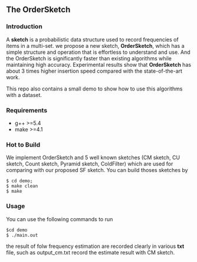 ## The OrderSketch

### Introduction

A **sketch** is a probabilistic data structure used to record frequencies of items in a multi-set. we propose a new sketch, **OrderSketch**, which has a simple structure and operation that is effortless to understand and use. And the OrderSketch is significantly faster than existing algorithms while maintaining high accuracy. Experimental results show that **OrderSketch** has about 3 times higher insertion speed compared with the state-of-the-art work.

This repo also contains a small demo to show how to use this algorithms with a  dataset.

### Requirements

- g++ >=5.4
- make >=4.1

### Hot to Build

We implement OrderSketch and 5 well known sketches (CM sketch, CU sketch, Count sketch, Pyramid sketch, ColdFilter) which are used for comparing with our proposed SF sketch. 
You can build thoses sketches by

```
$ cd demo;
$ make clean
$ make

```

### Usage

You can use the following commands to run

```
$cd demo
$ ./main.out
```

the result of folw frequency estimation are recorded clearly in various **txt** file, such as output_cm.txt record the estimate result with CM sketch.


